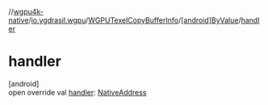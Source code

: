 //[wgpu4k-native](../../../../index.md)/[io.ygdrasil.wgpu](../../index.md)/[WGPUTexelCopyBufferInfo](../index.md)/[[android]ByValue](index.md)/[handler](handler.md)

# handler

[android]\
open override val [handler](handler.md): [NativeAddress](../../../ffi/-native-address/index.md)